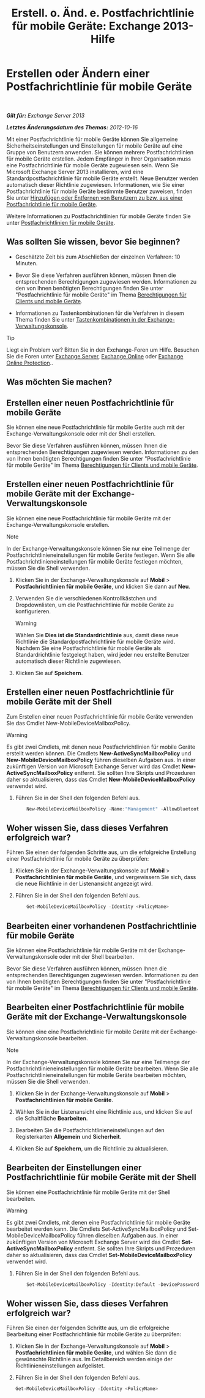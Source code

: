 ﻿---
title: 'Erstell. o. Änd. e. Postfachrichtlinie für mobile Geräte: Exchange 2013-Hilfe'
TOCTitle: Erstellen oder Ändern einer Postfachrichtlinie für mobile Geräte
ms:assetid: b4a37a81-25e3-40ff-a18a-a62ae4493635
ms:mtpsurl: https://technet.microsoft.com/de-de/library/Bb124315(v=EXCHG.150)
ms:contentKeyID: 50476489
ms.date: 04/24/2018
mtps_version: v=EXCHG.150
ms.translationtype: HT
---

# Erstellen oder Ändern einer Postfachrichtlinie für mobile Geräte

 

_**Gilt für:** Exchange Server 2013_

_**Letztes Änderungsdatum des Themas:** 2012-10-16_

Mit einer Postfachrichtlinie für mobile Geräte können Sie allgemeine Sicherheitseinstellungen und Einstellungen für mobile Geräte auf eine Gruppe von Benutzern anwenden. Sie können mehrere Postfachrichtlinien für mobile Geräte erstellen. Jedem Empfänger in Ihrer Organisation muss eine Postfachrichtlinie für mobile Geräte zugewiesen sein. Wenn Sie Microsoft Exchange Server 2013 installieren, wird eine Standardpostfachrichtlinie für mobile Geräte erstellt. Neue Benutzer werden automatisch dieser Richtlinie zugewiesen. Informationen, wie Sie einer Postfachrichtlinie für mobile Geräte bestimmte Benutzer zuweisen, finden Sie unter [Hinzufügen oder Entfernen von Benutzern zu bzw. aus einer Postfachrichtlinie für mobile Geräte](add-or-remove-users-from-a-mobile-mailbox-policy-exchange-2013-help.md).

Weitere Informationen zu Postfachrichtlinien für mobile Geräte finden Sie unter [Postfachrichtlinien für mobile Geräte](mobile-device-mailbox-policies-exchange-2013-help.md).

## Was sollten Sie wissen, bevor Sie beginnen?

  - Geschätzte Zeit bis zum Abschließen der einzelnen Verfahren: 10 Minuten.

  - Bevor Sie diese Verfahren ausführen können, müssen Ihnen die entsprechenden Berechtigungen zugewiesen werden. Informationen zu den von Ihnen benötigten Berechtigungen finden Sie unter "Postfachrichtlinie für mobile Geräte" im Thema [Berechtigungen für Clients und mobile Geräte](clients-and-mobile-devices-permissions-exchange-2013-help.md).

  - Informationen zu Tastenkombinationen für die Verfahren in diesem Thema finden Sie unter [Tastenkombinationen in der Exchange-Verwaltungskonsole](keyboard-shortcuts-in-the-exchange-admin-center-exchange-online-protection-help.md).


> [!TIP]
> Liegt ein Problem vor? Bitten Sie in den Exchange-Foren um Hilfe. Besuchen Sie die Foren unter <A href="https://go.microsoft.com/fwlink/p/?linkid=60612">Exchange Server</A>, <A href="https://go.microsoft.com/fwlink/p/?linkid=267542">Exchange Online</A> oder <A href="https://go.microsoft.com/fwlink/p/?linkid=285351">Exchange Online Protection</A>..



## Was möchten Sie machen?

## Erstellen einer neuen Postfachrichtlinie für mobile Geräte

Sie können eine neue Postfachrichtlinie für mobile Geräte auch mit der Exchange-Verwaltungskonsole oder mit der Shell erstellen.

Bevor Sie diese Verfahren ausführen können, müssen Ihnen die entsprechenden Berechtigungen zugewiesen werden. Informationen zu den von Ihnen benötigten Berechtigungen finden Sie unter "Postfachrichtlinie für mobile Geräte" im Thema [Berechtigungen für Clients und mobile Geräte](clients-and-mobile-devices-permissions-exchange-2013-help.md).

## Erstellen einer neuen Postfachrichtlinie für mobile Geräte mit der Exchange-Verwaltungskonsole

Sie können eine neue Postfachrichtlinie für mobile Geräte mit der Exchange-Verwaltungskonsole erstellen.


> [!NOTE]
> In der Exchange-Verwaltungskonsole können Sie nur eine Teilmenge der Postfachrichtlinieneinstellungen für mobile Geräte festlegen. Wenn Sie alle Postfachrichtlinieneinstellungen für mobile Geräte festlegen möchten, müssen Sie die Shell verwenden.



1.  Klicken Sie in der Exchange-Verwaltungskonsole auf **Mobil** \> **Postfachrichtlinien für mobile Geräte**, und klicken Sie dann auf **Neu**.

2.  Verwenden Sie die verschiedenen Kontrollkästchen und Dropdownlisten, um die Postfachrichtlinie für mobile Geräte zu konfigurieren.
    

    > [!WARNING]
    > Wählen Sie <STRONG>Dies ist die Standardrichtlinie</STRONG> aus, damit diese neue Richtlinie die Standardpostfachrichtlinie für mobile Geräte wird. Nachdem Sie eine Postfachrichtlinie für mobile Geräte als Standardrichtlinie festgelegt haben, wird jeder neu erstellte Benutzer automatisch dieser Richtlinie zugewiesen.



3.  Klicken Sie auf **Speichern**.

## Erstellen einer neuen Postfachrichtlinie für mobile Geräte mit der Shell

Zum Erstellen einer neuen Postfachrichtlinie für mobile Geräte verwenden Sie das Cmdlet New-MobileDeviceMailboxPolicy.


> [!WARNING]
> Es gibt zwei Cmdlets, mit denen neue Postfachrichtlinien für mobile Geräte erstellt werden können. Die Cmdlets <STRONG>New-ActiveSyncMailboxPolicy</STRONG> und <STRONG>New-MobileDeviceMailboxPolicy</STRONG> führen dieselben Aufgaben aus. In einer zukünftigen Version von Microsoft Exchange Server wird das Cmdlet <STRONG>New-ActiveSyncMailboxPolicy</STRONG> entfernt. Sie sollten Ihre Skripts und Prozeduren daher so aktualisieren, dass das Cmdlet <STRONG>New-MobileDeviceMailboxPolicy</STRONG> verwendet wird.



1.  Führen Sie in der Shell den folgenden Befehl aus.
    
    ```powershell
        New-MobileDeviceMailboxPolicy -Name:"Management" -AllowBluetooth:$true -AllowBrowser:$true -AllowCamera:$true -AllowPOPIMAPEmail:$false -PasswordEnabled:$true -AlphanumericPasswordRequired:$true -PasswordRecoveryEnabled:$true -MaxEmailAgeFilter:10 -AllowWiFi:$true -AllowStorageCard:$true -AllowPOPIMAPEmail:$false
    ```
## Woher wissen Sie, dass dieses Verfahren erfolgreich war?

Führen Sie einen der folgenden Schritte aus, um die erfolgreiche Erstellung einer Postfachrichtlinie für mobile Geräte zu überprüfen:

1.  Klicken Sie in der Exchange-Verwaltungskonsole auf **Mobil** \> **Postfachrichtlinien für mobile Geräte**, und vergewissern Sie sich, dass die neue Richtlinie in der Listenansicht angezeigt wird.

2.  Führen Sie in der Shell den folgenden Befehl aus.
    ```powershell
        Get-MobileDeviceMailboxPolicy -Identity <PolicyName> 
    ```
## Bearbeiten einer vorhandenen Postfachrichtlinie für mobile Geräte

Sie können eine Postfachrichtlinie für mobile Geräte mit der Exchange-Verwaltungskonsole oder mit der Shell bearbeiten.

Bevor Sie diese Verfahren ausführen können, müssen Ihnen die entsprechenden Berechtigungen zugewiesen werden. Informationen zu den von Ihnen benötigten Berechtigungen finden Sie unter "Postfachrichtlinie für mobile Geräte" im Thema [Berechtigungen für Clients und mobile Geräte](clients-and-mobile-devices-permissions-exchange-2013-help.md).

## Bearbeiten einer Postfachrichtlinie für mobile Geräte mit der Exchange-Verwaltungskonsole

Sie können eine eine Postfachrichtlinie für mobile Geräte mit der Exchange-Verwaltungskonsole bearbeiten.


> [!NOTE]
> In der Exchange-Verwaltungskonsole können Sie nur eine Teilmenge der Postfachrichtlinieneinstellungen für mobile Geräte bearbeiten. Wenn Sie alle Postfachrichtlinieneinstellungen für mobile Geräte bearbeiten möchten, müssen Sie die Shell verwenden.



1.  Klicken Sie in der Exchange-Verwaltungskonsole auf **Mobil** \> **Postfachrichtlinien für mobile Geräte**.

2.  Wählen Sie in der Listenansicht eine Richtlinie aus, und klicken Sie auf die Schaltfläche **Bearbeiten**.

3.  Bearbeiten Sie die Postfachrichtlinieneinstellungen auf den Registerkarten **Allgemein** und **Sicherheit**.

4.  Klicken Sie auf **Speichern**, um die Richtlinie zu aktualisieren.

## Bearbeiten der Einstellungen einer Postfachrichtlinie für mobile Geräte mit der Shell

Sie können eine Postfachrichtlinie für mobile Geräte mit der Shell bearbeiten.


> [!WARNING]
> Es gibt zwei Cmdlets, mit denen eine Postfachrichtlinie für mobile Geräte bearbeitet werden kann. Die Cmdlets Set-ActiveSyncMailboxPolicy und Set-MobileDeviceMailboxPolicy führen dieselben Aufgaben aus. In einer zukünftigen Version von Microsoft Exchange Server wird das Cmdlet <STRONG>Set-ActiveSyncMailboxPolicy</STRONG> entfernt. Sie sollten Ihre Skripts und Prozeduren daher so aktualisieren, dass das Cmdlet <STRONG>Set-MobileDeviceMailboxPolicy</STRONG> verwendet wird.



1.  Führen Sie in der Shell den folgenden Befehl aus.
    ```powershell
        Set-MobileDeviceMailboxPolicy -Identity:Default -DevicePasswordEnabled:$true -AlphanumericDevicePasswordRequired:$true -PasswordRecoveryEnabled:$true -MaxEmailAgeFilter:ThreeDays -AllowWiFi:$false -AllowStorageCard:$true -AllowPOPIMAPEmail:$false -IsDefault:$true -AllowTextMessaging:$true -Confirm:$true
    ```
## Woher wissen Sie, dass dieses Verfahren erfolgreich war?

Führen Sie einen der folgenden Schritte aus, um die erfolgreiche Bearbeitung einer Postfachrichtlinie für mobile Geräte zu überprüfen:

1.  Klicken Sie in der Exchange-Verwaltungskonsole auf **Mobil** \> **Postfachrichtlinien für mobile Geräte**, und wählen Sie dann die gewünschte Richtlinie aus. Im Detailbereich werden einige der Richtlinieneinstellungen aufgelistet.

2.  Führen Sie in der Shell den folgenden Befehl aus.
    
    ```powershell
    Get-MobileDeviceMailboxPolicy -Identity <PolicyName>
    ```

